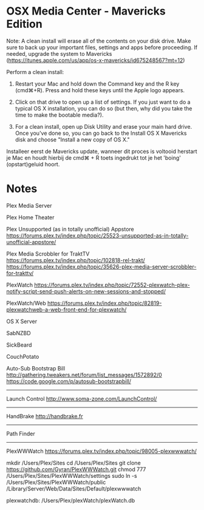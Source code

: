 OSX Media Center - Mavericks Edition
===============

Note: A clean install will erase all of the contents on your disk drive. Make sure to back up your important files, settings and apps before proceeding.
If needed, upgrade the system to Mavericks (https://itunes.apple.com/us/app/os-x-mavericks/id675248567?mt=12)

Perform a clean install:
1. Restart your Mac and hold down the Command key and the R key (cmd⌘+R). Press and hold these keys until the Apple logo appears.

2. Click on that drive to open up a list of settings. If you just want to do a typical OS X installation, you can do so (but then, why did you take the time to make the bootable media?).

3. For a clean install, open up Disk Utility and erase your main hard drive. Once you've done so, you can go back to the Install OS X Mavericks disk and choose "Install a new copy of OS X."


Installeer eerst de Mavericks update, wanneer dit proces is voltooid herstart je Mac en houdt hierbij de cmd⌘ + R toets ingedrukt tot je het 'boing' (opstart)geluid hoort.


Notes
===============

Plex Media Server

Plex Home Theater

Plex Unsupported (as in totally unofficial) Appstore
https://forums.plex.tv/index.php/topic/25523-unsupported-as-in-totally-unofficial-appstore/


Plex Media Scrobbler for TraktTV
https://forums.plex.tv/index.php/topic/102818-rel-trakt/
https://forums.plex.tv/index.php/topic/35626-plex-media-server-scrobbler-for-trakttv/

PlexWatch
https://forums.plex.tv/index.php/topic/72552-plexwatch-plex-notify-script-send-push-alerts-on-new-sessions-and-stopped/

PlexWatch/Web
https://forums.plex.tv/index.php/topic/82819-plexwatchweb-a-web-front-end-for-plexwatch/

OS X Server

SabNZBD

SickBeard

CouchPotato

Auto-Sub Bootstrap Bill
http://gathering.tweakers.net/forum/list_messages/1572892/0
https://code.google.com/p/autosub-bootstrapbill/

----------------

Launch Control
http://www.soma-zone.com/LaunchControl/

-----

HandBrake
http://handbrake.fr

-----

Path Finder

----------------

PlexWWWatch
https://forums.plex.tv/index.php/topic/98005-plexwwwatch/

mkdir /Users/Plex/Sites
cd /Users/Plex/Sites
git clone https://github.com/Gyran/PlexWWWatch.git
chmod 777 /Users/Plex/Sites/PlexWWWatch/settings
sudo ln -s /Users/Plex/Sites/PlexWWWatch/public /Library/Server/Web/Data/Sites/Default/plexwwwatch

plexwatchdb: /Users/Plex/plexWatch/plexWatch.db
